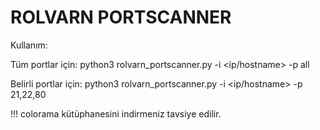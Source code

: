 # ROLVARN PORTSCANNER

Kullanım:

Tüm portlar için:
python3 rolvarn_portscanner.py -i <ip/hostname> -p all

Belirli portlar için:
python3 rolvarn_portscanner.py -i <ip/hostname> -p 21,22,80

!!!
colorama kütüphanesini indirmeniz tavsiye edilir.
